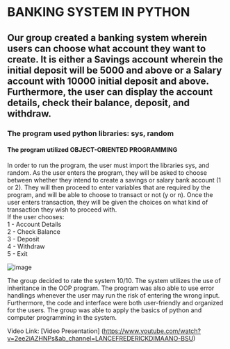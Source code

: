 # BANKING SYSTEM IN PYTHON
## Our group created a banking system wherein users can choose what account they want to create. It is either a Savings account wherein the initial deposit will be 5000 and above or a Salary account with 10000 initial deposit and above. Furthermore, the user can display the account details, check their balance, deposit, and withdraw. 
### The program used python libraries: sys, random
#### The program utilized OBJECT-ORIENTED PROGRAMMING

In order to run the program, the user must import the libraries sys, and random. As the user enters the program, they will be asked to choose between whether they intend to create a savings or salary bank account (1 or 2). They will then proceed to enter variables that are required by the program, and will be able to choose to transact or not (y or n). Once the user enters transaction, they will be given the choices on what kind of transaction they wish to proceed with. <br>
If the user chooses: <br>
1 - Account Details <br>
2 - Check Balance <br>
3 - Deposit <br>
4 - Withdraw <br>
5 - Exit

![image](https://user-images.githubusercontent.com/115076603/206905981-9e5c3f37-42d8-44d7-abd2-e046e08afb04.png)

The group decided to rate the system 10/10. The system utilizes the use of inheritance in the OOP program. The program was also able to use error handlings whenever the user may run the risk of entering the wrong input. Furthermore, the code and interface were both user-friendly and organized for the users. The group was able to apply the basics of python and computer programming in the system.

Video Link: [Video Presentation] (https://www.youtube.com/watch?v=2ee2iAZHNPs&ab_channel=LANCEFREDERICKDIMAANO-BSU)
